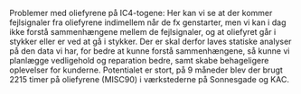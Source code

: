 Problemer med oliefyrene på IC4-togene:
Her kan vi se at der kommer fejlsignaler fra oliefyrene indimellem når de fx genstarter, men vi kan i dag ikke forstå sammenhængene mellem de fejlsignaler, 
og at oliefyret går i stykker eller er ved at gå i stykker. Der er skal derfor laves statiske analyser på den data vi har, for bedre at kunne forstå sammenhængene, 
så kunne vi planlægge vedligehold og reparation bedre, samt skabe behageligere oplevelser for kunderne. 
Potentialet er stort, på 9 måneder blev der brugt 2215 timer på oliefyrene (MISC90) i værkstederne på Sonnesgade og KAC.

<!---
StineLindberg/StineLindberg is a ✨ special ✨ repository because its `README.md` (this file) appears on your GitHub profile.
You can click the Preview link to take a look at your changes.
--->
